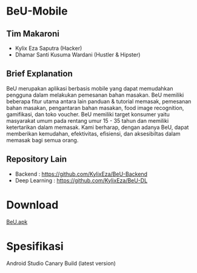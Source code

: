 # BeU-Mobile

## Tim Makaroni
- Kylix Eza Saputra (Hacker)
- Dhamar Santi Kusuma Wardani (Hustler & Hipster)

## Brief Explanation
BeU merupakan aplikasi berbasis mobile yang dapat memudahkan pengguna dalam melakukan pemesanan bahan masakan. 
BeU memiliki beberapa fitur utama antara lain panduan & tutorial memasak, pemesanan bahan masakan, pengantaran bahan masakan, food image recognition, gamifikasi, dan toko voucher.
BeU memiliki target konsumer yaitu masyarakat umum pada rentang umur 15 - 35 tahun dan memiliki ketertarikan dalam memasak.
Kami berharap, dengan adanya BeU, dapat memberikan kemudahan, efektivitas, efisiensi, dan aksesibiltas dalam memasak bagi semua orang.

## Repository Lain
- Backend       : https://github.com/KylixEza/BeU-Backend
- Deep Learning : https://github.com/KylixEza/BeU-DL

# Download
[BeU.apk](https://drive.google.com/file/d/1muZ7WPX18ZyzK6pPZmTlvImEPTy3BfCw/view?usp=sharing)

# Spesifikasi
Android Studio Canary Build (latest version)
